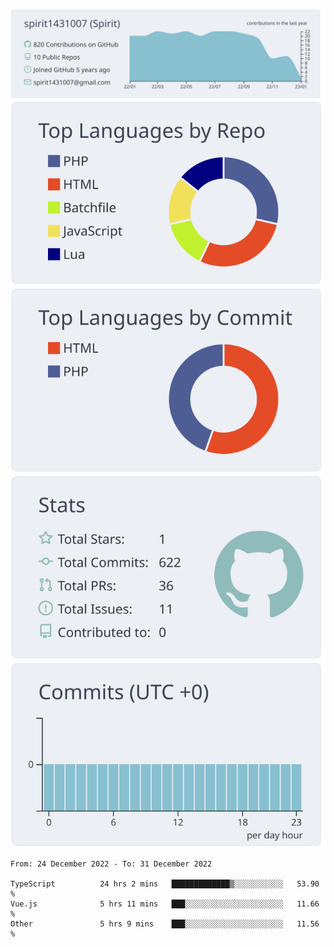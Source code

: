 [![](https://raw.githubusercontent.com/spirit1431007/spirit1431007/master/profile-summary-card-output/nord_bright/0-profile-details.svg)](https://git.io/spiritx)
[![](https://raw.githubusercontent.com/spirit1431007/spirit1431007/master/profile-summary-card-output/nord_bright/1-repos-per-language.svg)](https://git.io/spiritx) [![](https://raw.githubusercontent.com/spirit1431007/spirit1431007/master/profile-summary-card-output/nord_bright/2-most-commit-language.svg)](https://git.io/spiritx)
[![](https://raw.githubusercontent.com/spirit1431007/spirit1431007/master/profile-summary-card-output/nord_bright/3-stats.svg)](https://git.io/spiritx) [![](https://raw.githubusercontent.com/spirit1431007/spirit1431007/master/profile-summary-card-output/nord_bright/4-productive-time.svg)](https://git.io/spiritx)

<!--START_SECTION:waka-->

```text
From: 24 December 2022 - To: 31 December 2022

TypeScript          24 hrs 2 mins   █████████████▒░░░░░░░░░░░   53.90 %
Vue.js              5 hrs 11 mins   ███░░░░░░░░░░░░░░░░░░░░░░   11.66 %
Other               5 hrs 9 mins    ███░░░░░░░░░░░░░░░░░░░░░░   11.56 %
```

<!--END_SECTION:waka-->
